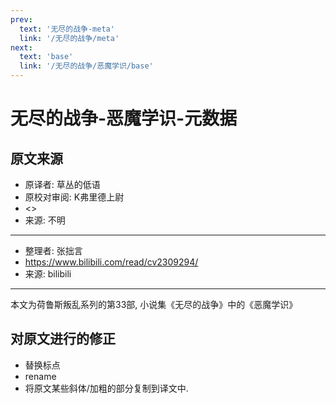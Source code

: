 ```yaml
---
prev:
  text: '无尽的战争-meta'
  link: '/无尽的战争/meta'
next:
  text: 'base'
  link: '/无尽的战争/恶魔学识/base'
---
```


# 无尽的战争-恶魔学识-元数据

## 原文来源

+ 原译者: 草丛的低语
+ 原校对审阅: K弗里德上尉
+ <>
+ 来源: 不明

--------

+ 整理者: 张拙言
+ <https://www.bilibili.com/read/cv2309294/>
+ 来源: bilibili

--------

本文为荷鲁斯叛乱系列的第33部, 小说集《无尽的战争》中的《恶魔学识》

## 对原文进行的修正

+ 替换标点
+ rename
+ 将原文某些斜体/加粗的部分复制到译文中.
